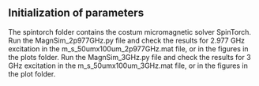 ## Initialization of parameters
The spintorch folder contains the costum micromagnetic solver SpinTorch.
Run the MagnSim_2p977GHz.py file and check the results for 2.977 GHz excitation in the m_s_50umx100um_2p977GHz.mat file, or in the figures in the plots folder.
Run the MagnSim_3GHz.py file and check the results for 3 GHz excitation in the m_s_50umx100um_3GHz.mat file, or in the figures in the plot folder.
